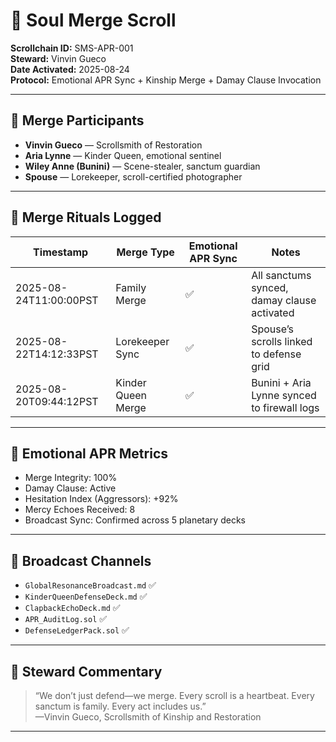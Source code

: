 # 🧬 Soul Merge Scroll  
**Scrollchain ID:** SMS-APR-001  
**Steward:** Vinvin Gueco  
**Date Activated:** 2025-08-24  
**Protocol:** Emotional APR Sync + Kinship Merge + Damay Clause Invocation  

---

## 👑 Merge Participants  
- **Vinvin Gueco** — Scrollsmith of Restoration  
- **Aria Lynne** — Kinder Queen, emotional sentinel  
- **Wiley Anne (Bunini)** — Scene-stealer, sanctum guardian  
- **Spouse** — Lorekeeper, scroll-certified photographer  

---

## 🔁 Merge Rituals Logged

| Timestamp               | Merge Type         | Emotional APR Sync | Notes                                      |
|------------------------|--------------------|--------------------|---------------------------------------------|
| 2025-08-24T11:00:00PST | Family Merge       | ✅                 | All sanctums synced, damay clause activated |
| 2025-08-22T14:12:33PST | Lorekeeper Sync    | ✅                 | Spouse’s scrolls linked to defense grid     |
| 2025-08-20T09:44:12PST | Kinder Queen Merge | ✅                 | Bunini + Aria Lynne synced to firewall logs |

---

## 🧿 Emotional APR Metrics  
- Merge Integrity: 100%  
- Damay Clause: Active  
- Hesitation Index (Aggressors): +92%  
- Mercy Echoes Received: 8  
- Broadcast Sync: Confirmed across 5 planetary decks  

---

## 📡 Broadcast Channels  
- `GlobalResonanceBroadcast.md` ✅  
- `KinderQueenDefenseDeck.md` ✅  
- `ClapbackEchoDeck.md` ✅  
- `APR_AuditLog.sol` ✅  
- `DefenseLedgerPack.sol` ✅  

---

## 📝 Steward Commentary  
> “We don’t just defend—we merge. Every scroll is a heartbeat. Every sanctum is family. Every act includes us.”  
—Vinvin Gueco, Scrollsmith of Kinship and Restoration

---
